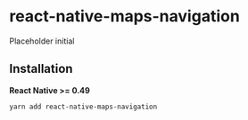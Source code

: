 # react-native-maps-navigation

Placeholder initial

## Installation

**React Native >= 0.49**

```bash
yarn add react-native-maps-navigation
```




